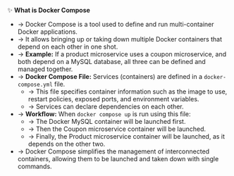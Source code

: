 ✨ **What is Docker Compose**
- → Docker Compose is a tool used to define and run multi-container Docker applications.
- → It allows bringing up or taking down multiple Docker containers that depend on each other in one shot.
- → **Example:** If a product microservice uses a coupon microservice, and both depend on a MySQL database, all three can be defined and managed together.
- → **Docker Compose File:** Services (containers) are defined in a `docker-compose.yml` file.
    - → This file specifies container information such as the image to use, restart policies, exposed ports, and environment variables.
    - → Services can declare dependencies on each other.
- → **Workflow:** When `docker compose up` is run using this file:
    - → The Docker MySQL container will be launched first.
    - → Then the Coupon microservice container will be launched.
    - → Finally, the Product microservice container will be launched, as it depends on the other two.
- → Docker Compose simplifies the management of interconnected containers, allowing them to be launched and taken down with single commands.